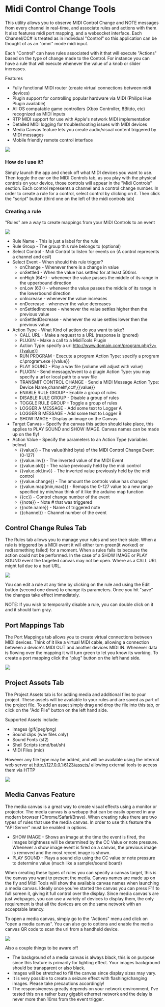 # Midi Control Change Tools #

This utility allows you to observe MIDI Control Change and NOTE messages from every channel in real-time, and associate rules and actions with them. It also features midi port mapping, and a websocket interface. Each Channel/CC# is treated as in individual "Control" so this application can be thought of as an "omni" mode midi input.

Each "Control" can have rules associated with it that will execute "Actions" based on the type of change made to the Control. For instance you can have a rule that will execute whenever the value of a knob or slider increases. 

Features
 - Fully functional MIDI router (create virtual connections between midi devices)
 - Plugin support for controlling popular hardware via MIDI (Philips Hue Plugin available)
 - All OS compatable game controllers (Xbox Controller, 8Bitdo, etc) recognized as MIDI inputs
 - RTP MIDI support for use with Apple's network MIDI implementation
 - Detailed MIDI logging for troubleshooting issues with MIDI devices
 - Media Canvas feature lets you create audio/visual content triggered by MIDI messages
 - Mobile friendly remote control interface

![](https://openstatic.org/projects/miditools/img/miditools10.png)

### How do I use it? ###
Simply launch the app and check off what MIDI devices you want to use. Then toggle the ear on the MIDI Controls tab, as you play with the physical controls on your device, those controls will appear in the "Midi Controls" section. Each control represents a channel and a control change number. In order to create a rule for a control, select control by clicking on it. Then click the "script" button (third one on the left of the midi controls tab)

### Creating a rule ###
"Rules" are a way to create mappings from your MIDI Controls to an event 

![](https://openstatic.org/projects/miditools/img/rule6.png)

- Rule Name - This is just a label for the rule
- Rule Group - The group this rule belongs to (optional)
- Select Control - Midi Control to listen for events on (A control represents a channel and cc#)
- Select Event - When should this rule trigger?
	- onChange - Whenever there is a change in value
	- onSettled - When the value has settled for at least 500ms
	- onHigh (64+) - whenever the value passes the middle of its range in the upperbound direction
	- onLow (63-) - whenever the value passes the middle of its range in the lowerbound direction
	- onIncrease - whenever the value increases
	- onDecrease - whenever the value decreases
	- onSettledIncrease - whenever the value settles higher then the previous value
	- onSettledDecrease - whenever the value settles lower then the previous value
- Action Type - What Kind of action do you want to take?
	- CALL URL - Make a request to a URL (response is ignored)
	- PLUGIN - Make a call to a MidiTools Plugin
	- Action Type: specify a url http://www.domain.com/program.php?v={{value}}
	- RUN PROGRAM - Execute a program
	  Action Type: specify a program c:\program.exe {{value}}
	- PLAY SOUND - Play a wav file (volume will adjust with value)
	- PLUGIN - Send message/event to a plugin
	  Action Type: you may specify a url or local path to a wav file
	- TRANSMIT CONTROL CHANGE - Send a MIDI Message
	  Action Type: Device Name,channel#,cc#,{{value}}
	- ENABLE RULE GROUP - Enable a group of rules
	- DISABLE RULE GROUP - Disable a group of rules
	- TOGGLE RULE GROUP - Toggle a group of rules
	- LOGGER A MESSAGE - Add some text to Logger A
	- LOGGER B MESSAGE - Add some text to Logger B
	- SHOW IMAGE - Display an image on the Canvas
- Target Canvas - Specify the canvas this action should take place, this applies to PLAY SOUND and SHOW IMAGE. Canvas names can be made up on the fly!
- Action Value - Specify the parameters to an Action Type (variables below)
	- {{value}} - The value(third byte) of the MIDI Control Change Event (0-127)
	- {{value.inv}} - The inverted value of the MIDI Event
	- {{value.old}} - The value previously held by the midi control
	- {{value.old.inv}} - The inverted value previously held by the midi control
	- {{value.change}} - The amount the controls value has changed
	- {{value.map(min,max)}} - Remaps the 0-127 value to a new range specified by min/max think of it like the arduino map function
	- {{cc}} - Control change number of the event
	- {{note}} - Note # that was triggered
	- {{note.name}} - Name of triggered note
	- {{channel}} - Channel number of the event

## Control Change Rules Tab ##

The Rules tab allows you to manage your rules and see their state. When a rule is triggered by a MIDI event it will either turn green(it worked) or red(something failed) for a moment. When a rules fails its because the action could not be performed. In the case of a SHOW IMAGE or PLAY SOUND event the targeted canvas may not be open. Where as a CALL URL might fail due to a bad URL.

![](https://openstatic.org/projects/miditools/img/rulestab.png)

You can edit a rule at any time by clicking on the rule and using the Edit button (second one down) to change its parameters. Once you hit "save" the changes take effect immediately.

NOTE: If you wish to temporarily disable a rule, you can double click on it and it should turn gray.

## Port Mappings Tab ##

The Port Mappings tab allows you to create virtual connections between MIDI devices. Think of it like a virtual MIDI cable, allowing a connection between a device's MIDI OUT and another devices MIDI IN. Whenever data is flowing over the mapping it will turn green to let you know its working. To create a port mapping click the "plug" button on the left hand side.

![](https://openstatic.org/projects/miditools/img/portmappings.png)

## Project Assets Tab ##

The Project Assets tab is for adding media and additional files to your project. These assets will be available to your rules and are saved as part of the project file. To add an asset simply drag and drop the file into this tab, or click on the "Add File" button on the left hand side.

Supported Assets include:
 - Images (gif/jpeg/png)
 - Sound clips (wav files only)
 - Sound Fonts (sf2)
 - Shell Scripts (cmd/bat/sh)
 - MIDI Files (mid)

 However any file type may be added, and will be available using the internal web server at http://127.0.0.1:6123/assets/ allowing external tools to access them via HTTP

![](https://openstatic.org/projects/miditools/img/projectassets.png)


## Media Canvas Feature ##

The media canvas is a great way to create visual effects using a monitor or projector. The media canvas is a webapp that can be easily opened in any modern browser (Chrome/Safari/Brave). When creating rules there are two types of rules that use the media canvas. In order to use this feature the "API Server" must be enabled in options.

 - SHOW IMAGE - Shows an image at the time the event is fired, the images brightness will be determined by the CC Value or note pressure. Whenever a show image event is fired on a canvas, the previous image is removed and the most recent image is shown.
 - PLAY SOUND - Plays a sound clip using the CC value or note pressure to determine value (much like a sampler/sound board)

When creating these types of rules you can specify a canvas target, this is the canvas you want to present the media. Canvas names are made up on the fly and Midi Tools will show the available canvas names when launching a media canvas. Ideally once you've started the canvas you can press F11 to full screen it, giving it full control over the display. Since media canvas's are just webpages, you can use a variety of devices to display them, the only requirement is that all the devices are on the same network with an acceptable latency.

To open a media canvas, simply go to the "Actions" menu and click on "open a media canvas". You can also go to options and enable the media canvas QR code to scan the url from a handheld device.

![](https://openstatic.org/projects/miditools/img/mediacanvas.png)

Also a couple things to be aware of!
 - The background of a media canvas is always black, this is on purpose since this feature is primarily for lighting effect. Your images background should be transparent or also black.
 - Images will be stretched to fill the canvas since display sizes may vary.
 - It is very possible to create a seizure effect with flashing/changing images. Please take precautions accordingly!
 - The responsiveness greatly depends on your network environment, I've tested this on a rather busy gigabit ethernet network and the delay is never more then 10ms from the event trigger.